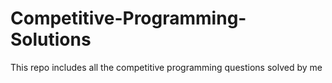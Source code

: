 # Competitive-Programming-Solutions
This repo includes all the competitive programming questions solved by me
